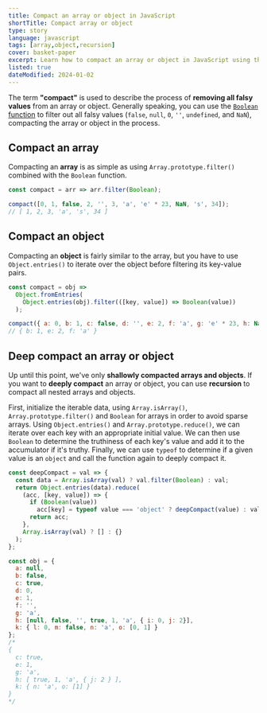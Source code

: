 ```yaml
---
title: Compact an array or object in JavaScript
shortTitle: Compact array or object
type: story
language: javascript
tags: [array,object,recursion]
cover: basket-paper
excerpt: Learn how to compact an array or object in JavaScript using the `Boolean` function and recursion.
listed: true
dateModified: 2024-01-02
---
```


The term **"compact"** is used to describe the process of **removing all falsy values** from an array or object. Generally speaking, you can use the [`Boolean` function](/js/s/boolean-function) to filter out all falsy values (`false`, `null`, `0`, `''`, `undefined`, and `NaN`), compacting the array or object in the process.

## Compact an array

Compacting an **array** is as simple as using `Array.prototype.filter()` combined with the `Boolean` function.

```js
const compact = arr => arr.filter(Boolean);

compact([0, 1, false, 2, '', 3, 'a', 'e' * 23, NaN, 's', 34]);
// [ 1, 2, 3, 'a', 's', 34 ]
```

## Compact an object

Compacting an **object** is fairly similar to the array, but you have to use `Object.entries()` to iterate over the object before filtering its key-value pairs.

```js
const compact = obj =>
  Object.fromEntries(
    Object.entries(obj).filter(([key, value]) => Boolean(value))
  );

compact({ a: 0, b: 1, c: false, d: '', e: 2, f: 'a', g: 'e' * 23, h: NaN });
// { b: 1, e: 2, f: 'a' }
```

## Deep compact an array or object

Up until this point, we've only **shallowly compacted arrays and objects**. If you want to **deeply compact** an array or object, you can use **recursion** to compact all nested arrays and objects.

First, initialize the iterable data, using `Array.isArray()`, `Array.prototype.filter()` and `Boolean` for arrays in order to avoid sparse arrays. Using `Object.entries()` and `Array.prototype.reduce()`, we can iterate over each key with an appropriate initial value. We can then use `Boolean` to determine the truthiness of each key's value and add it to the accumulator if it's truthy. Finally, we can use `typeof` to determine if a given value is an `object` and call the function again to deeply compact it.

```js
const deepCompact = val => {
  const data = Array.isArray(val) ? val.filter(Boolean) : val;
  return Object.entries(data).reduce(
    (acc, [key, value]) => {
      if (Boolean(value))
        acc[key] = typeof value === 'object' ? deepCompact(value) : value;
      return acc;
    },
    Array.isArray(val) ? [] : {}
  );
};

const obj = {
  a: null,
  b: false,
  c: true,
  d: 0,
  e: 1,
  f: '',
  g: 'a',
  h: [null, false, '', true, 1, 'a', { i: 0, j: 2}],
  k: { l: 0, m: false, n: 'a', o: [0, 1] }
};
/*
{
  c: true,
  e: 1,
  g: 'a',
  h: [ true, 1, 'a', { j: 2 } ],
  k: { n: 'a', o: [1] }
}
*/
```
